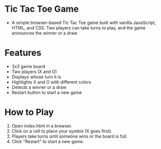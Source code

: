 # Tic Tac Toe Game

- A simple browser-based Tic Tac Toe game built with vanilla JavaScript, HTML, and CSS. Two players can take turns to play, and the game announces the winner or a draw.

# Features

- 3x3 game board
- Two players (X and O)
- Displays whose turn it is
- Highlights X and O with different colors
- Detects a winner or a draw
- Restart button to start a new game

# How to Play

1. Open index.html in a browser.
2. Click on a cell to place your symbol (X goes first).
3. Players take turns until someone wins or the board is full.
4. Click "Restart" to start a new game.